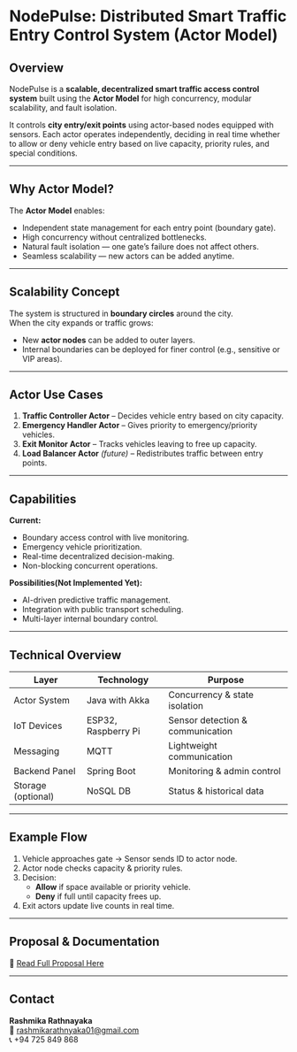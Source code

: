 # NodePulse: Distributed Smart Traffic Entry Control System (Actor Model)

## Overview
NodePulse is a **scalable, decentralized smart traffic access control system** built using the **Actor Model** for high concurrency, modular scalability, and fault isolation.

It controls **city entry/exit points** using actor-based nodes equipped with sensors. Each actor operates independently, deciding in real time whether to allow or deny vehicle entry based on live capacity, priority rules, and special conditions.

---

## Why Actor Model?
The **Actor Model** enables:
- Independent state management for each entry point (boundary gate).
- High concurrency without centralized bottlenecks.
- Natural fault isolation — one gate’s failure does not affect others.
- Seamless scalability — new actors can be added anytime.

---

## Scalability Concept
The system is structured in **boundary circles** around the city.  
When the city expands or traffic grows:
- New **actor nodes** can be added to outer layers.
- Internal boundaries can be deployed for finer control (e.g., sensitive or VIP areas).

---

## Actor Use Cases
1. **Traffic Controller Actor** – Decides vehicle entry based on city capacity.
2. **Emergency Handler Actor** – Gives priority to emergency/priority vehicles.
3. **Exit Monitor Actor** – Tracks vehicles leaving to free up capacity.
4. **Load Balancer Actor** *(future)* – Redistributes traffic between entry points.

---

## Capabilities
**Current:**
- Boundary access control with live monitoring.
- Emergency vehicle prioritization.
- Real-time decentralized decision-making.
- Non-blocking concurrent operations.

**Possibilities(Not Implemented Yet):**
- AI-driven predictive traffic management.
- Integration with public transport scheduling.
- Multi-layer internal boundary control.

---

## Technical Overview
| Layer               | Technology          | Purpose |
|---------------------|---------------------|---------|
| Actor System        | Java with Akka      | Concurrency & state isolation |
| IoT Devices         | ESP32, Raspberry Pi | Sensor detection & communication |
| Messaging           | MQTT                 | Lightweight communication |
| Backend Panel       | Spring Boot          | Monitoring & admin control |
| Storage (optional)  | NoSQL DB             | Status & historical data |

---

## Example Flow
1. Vehicle approaches gate → Sensor sends ID to actor node.
2. Actor node checks capacity & priority rules.
3. Decision:
   - **Allow** if space available or priority vehicle.
   - **Deny** if full until capacity frees up.
4. Exit actors update live counts in real time.

---

## Proposal & Documentation
📄 [Read Full Proposal Here](https://drive.google.com/drive/folders/194Dv3dsO3SpfrY6AeqZ0M1I0w6ECoN-o?usp=sharing) 

---

## Contact
**Rashmika Rathnayaka**  
📧 rashmikarathnyaka01@gmail.com  
📞 +94 725 849 868
